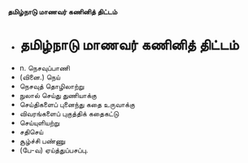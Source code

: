 **தமிழ்நாடு மாணவர் கணினித் திட்டம்**
- # தமிழ்நாடு மாணவர் கணினித் திட்டம்
- n. நெசவுப்பாணி
- (வினை.) நெய்
- நெசவுத் தொழிலாற்று
- நுலால் செய்து துணியாக்கு
-  செய்திகளைப் புனைந்து கதை உருவாக்கு
- விவரங்களைப் புகுத்திக் கதைகட்டு
- செய்யுளியற்று
- சதிசெய்
- சூழ்ச்சி பண்ணு
- (பே-வ) ஏய்த்துப்பசப்பு.

